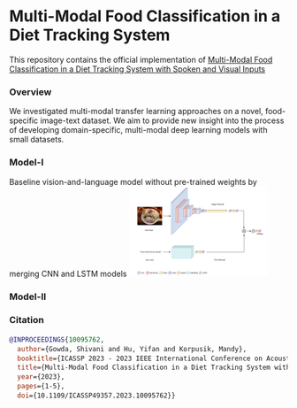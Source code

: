 # Multi-Modal Food Classification in a Diet Tracking System
This repository contains the official implementation of [Multi-Modal Food Classification in a Diet Tracking
System with Spoken and Visual Inputs](https://ieeexplore.ieee.org/document/10095762)

### Overview
We investigated multi-modal transfer learning approaches on a novel, food-specific image-text dataset. We aim to provide new insight into the process of developing domain-specific, multi-modal deep learning models with small datasets.

### Model-I
Baseline vision-and-language model without pre-trained weights by merging CNN and LSTM models
<img src="imgs/model-I.png" width="250">

### Model-II

### Citation
```BibTeX
@INPROCEEDINGS{10095762,
  author={Gowda, Shivani and Hu, Yifan and Korpusik, Mandy},
  booktitle={ICASSP 2023 - 2023 IEEE International Conference on Acoustics, Speech and Signal Processing (ICASSP)}, 
  title={Multi-Modal Food Classification in a Diet Tracking System with Spoken and Visual Inputs}, 
  year={2023},
  pages={1-5},
  doi={10.1109/ICASSP49357.2023.10095762}}
```
